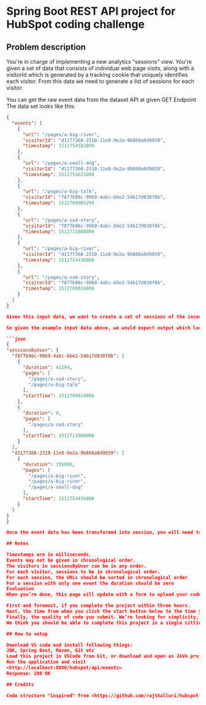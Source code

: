 # Spring Boot REST API project for HubSpot coding challenge

## Problem description

You're in charge of implementing a new analytics "sessions" view. You're given a set of data that consists of individual web page visits, along with a visitorId which is generated by a tracking cookie that uniquely identifies each visitor. From this data we need to generate a list of sessions for each visitor.

You can get the raw event data from the dataset API at given GET Endpoint
The data set looks like this:

```json
{
  "events": [
    {
      "url": "/pages/a-big-river",
      "visitorId": "d1177368-2310-11e8-9e2a-9b860a0d9039",
      "timestamp": 1512754583000
    },
    {
      "url": "/pages/a-small-dog",
      "visitorId": "d1177368-2310-11e8-9e2a-9b860a0d9039",
      "timestamp": 1512754631000
    },
    {
      "url": "/pages/a-big-talk",
      "visitorId": "f877b96c-9969-4abc-bbe2-54b17d030f8b",
      "timestamp": 1512709065294
    },
    {
      "url": "/pages/a-sad-story",
      "visitorId": "f877b96c-9969-4abc-bbe2-54b17d030f8b",
      "timestamp": 1512711000000
    },
    {
      "url": "/pages/a-big-river",
      "visitorId": "d1177368-2310-11e8-9e2a-9b860a0d9039",
      "timestamp": 1512754436000
    },
    {
      "url": "/pages/a-sad-story",
      "visitorId": "f877b96c-9969-4abc-bbe2-54b17d030f8b",
      "timestamp": 1512709024000
    }
  ]
}

Given this input data, we want to create a set of sessions of the incoming data. A sessions is defined as a group of events from a single visitor with no more than 10 minutes between each event. A visitor can have multiple sessions.

So given the example input data above, we would expect output which looks like:

```json
{
"sessionsByUser": {
  "f877b96c-9969-4abc-bbe2-54b17d030f8b": [
    {
      "duration": 41294,
      "pages": [
        "/pages/a-sad-story",
        "/pages/a-big-talk"
      ],
      "startTime": 1512709024000
    },
    {
      "duration": 0,
      "pages": [
        "/pages/a-sad-story"
      ],
      "startTime": 1512711000000
    }
  ],
  "d1177368-2310-11e8-9e2a-9b860a0d9039": [
    {
      "duration": 195000,
      "pages": [
        "/pages/a-big-river",
        "/pages/a-big-river",
        "/pages/a-small-dog"
      ],
      "startTime": 1512754436000
    }
  ]
}
}

Once the event data has been transformed into session, you will need to send the result via an http POST to given Endpoint

## Notes

Timestamps are in milliseconds.
Events may not be given in chronological order.
The visitors in sessionsByUser can be in any order.
For each visitor, sessions to be in chronological order.
For each session, the URLs should be sorted in chronological order
For a session with only one event the duration should be zero
Evaluation
When you’re done, this page will update with a form to upload your code. We’ll evaluate you based on three things:

First and foremost, if you complete the project within three hours.
Next, the time from when you click the start button below to the time you submit a correct solution.
Finally, the quality of code you submit. We’re looking for simplicity, clarity and readability over cleverness or flexbility.
We think you should be able to complete this project in a single sitting, so try to allocate a single block if you can.

## How to setup

Download VS code and install following things:
JDK, Spring Boot, Maven, Git etc
Load this project in VSCode from Git, or download and open as JAVA project
Run the application and visit
<http://localhost:8080/hubspot/api/events>
Response: 200 OK

## Credits

Code structure "inspired" from <https://github.com/rajthalluri/hubspot-coding-challenge>
